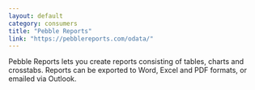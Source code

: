 ```yaml
---
layout: default
category: consumers
title: "Pebble Reports"
link: "https://pebblereports.com/odata/"
---
```

Pebble Reports lets you create reports consisting of tables, charts and crosstabs. Reports can be exported to Word, Excel and PDF formats, or emailed via Outlook.
